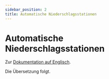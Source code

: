```yaml
---
sidebar_position: 2
title: Automatische Niederschlagsstationen
---
```


# Automatische Niederschlagsstationen

Zur [Dokumentation auf Englisch](https://opendatadocs.meteoswiss.ch/a-data-groundbased/a2-automatic-precipitation-stations).

Die Übersetzung folgt.
